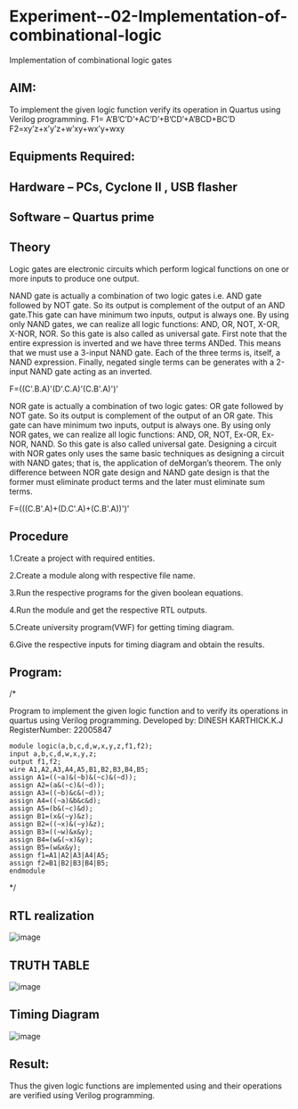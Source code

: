 # Experiment--02-Implementation-of-combinational-logic
Implementation of combinational logic gates
 
## AIM:
To implement the given logic function verify its operation in Quartus using Verilog programming.
 F1= A’B’C’D’+AC’D’+B’CD’+A’BCD+BC’D
F2=xy’z+x’y’z+w’xy+wx’y+wxy
 
 
 
## Equipments Required:
## Hardware – PCs, Cyclone II , USB flasher
## Software – Quartus prime


## Theory
Logic gates are electronic circuits which perform logical functions on one or more inputs to produce one output. 

NAND gate is actually a combination of two logic gates i.e. AND gate followed by NOT gate. So its output is complement of the output of an AND gate.This gate can have minimum two inputs, output is always one. By using only NAND gates, we can realize all logic functions: AND, OR, NOT, X-OR, X-NOR, NOR. So this gate is also called as universal gate. First note that the entire expression is inverted and we have three terms ANDed. This means that we must use a 3-input NAND gate. Each of the three terms is, itself, a NAND expression. Finally, negated single terms can be generates with a 2-input NAND gate acting as an inverted.

F=((C'.B.A)'(D'.C.A)'(C.B'.A)')'

NOR gate is actually a combination of two logic gates: OR gate followed by NOT gate. So its output is complement of the output of an OR gate. This gate can have minimum two inputs, output is always one. By using only NOR gates, we can realize all logic functions: AND, OR, NOT, Ex-OR, Ex-NOR, NAND. So this gate is also called universal gate. Designing a circuit with NOR gates only uses the same basic techniques as designing a circuit with NAND gates; that is, the application of deMorgan’s theorem. The only difference between NOR gate design and NAND gate design is that the former must eliminate product terms and the later must eliminate sum terms.

F=(((C.B'.A)+(D.C'.A)+(C.B'.A))')'
## Procedure
1.Create a project with required entities.

2.Create a module along with respective file name.

3.Run the respective programs for the given boolean equations.

4.Run the module and get the respective RTL outputs.

5.Create university program(VWF) for getting timing diagram.

6.Give the respective inputs for timing diagram and obtain the results.
## Program:
/*

Program to implement the given logic function and to verify its operations in quartus using Verilog programming.
Developed by: DINESH KARTHICK.K.J
RegisterNumber:  22005847
```
module logic(a,b,c,d,w,x,y,z,f1,f2);
input a,b,c,d,w,x,y,z;
output f1,f2;
wire A1,A2,A3,A4,A5,B1,B2,B3,B4,B5;
assign A1=((~a)&(~b)&(~c)&(~d));
assign A2=(a&(~c)&(~d));
assign A3=((~b)&c&(~d));
assign A4=((~a)&b&c&d);
assign A5=(b&(~c)&d);
assign B1=(x&(~y)&z);
assign B2=((~x)&(~y)&z);
assign B3=((~w)&x&y);
assign B4=(w&(~x)&y);
assign B5=(w&x&y);
assign f1=A1|A2|A3|A4|A5;
assign f2=B1|B2|B3|B4|B5;
endmodule
```
*/
## RTL realization
![image](https://user-images.githubusercontent.com/113497032/234522542-699b2e4a-7019-4f0a-90e9-545c7ade1aa3.png)


## TRUTH TABLE
![image](https://user-images.githubusercontent.com/113497032/234519614-6a02c64b-4ee4-4a4d-85bf-eb5ac571a285.png)

## Timing Diagram
![image](https://user-images.githubusercontent.com/113497032/234522400-d26290cc-1e96-45f4-abf9-ee328a8c2b3e.png)

## Result:
Thus the given logic functions are implemented using  and their operations are verified using Verilog programming.
